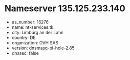 # Nameserver 135.125.233.140

* as_number: 16276
* name: nt-services.tk.
* city: Limburg an der Lahn
* country: DE
* organization: OVH SAS
* version: dnsmasq-pi-hole-2.85
* dnssec: false
